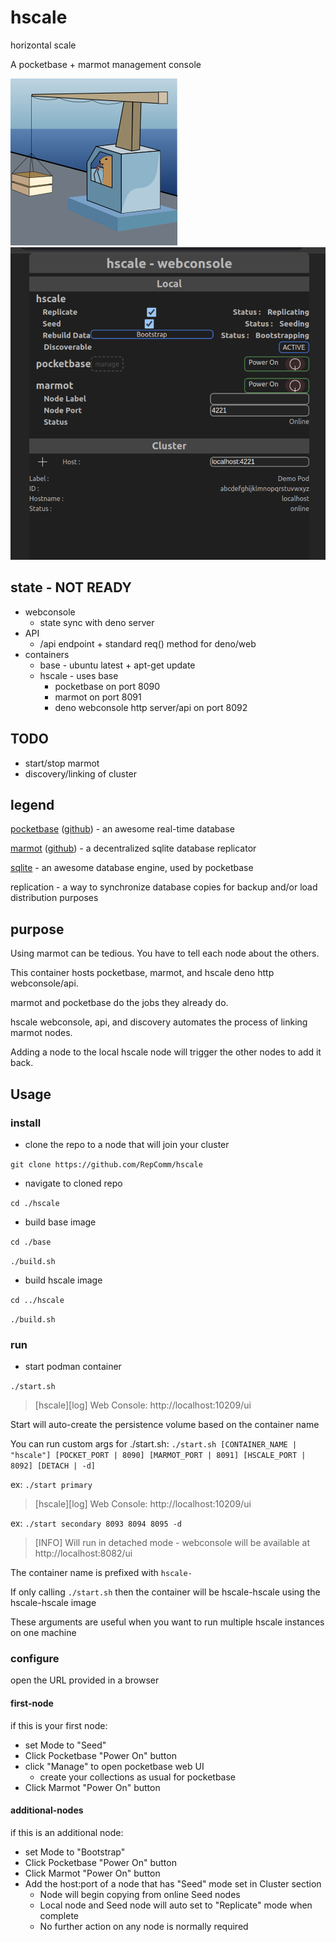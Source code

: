 
# hscale
horizontal scale

A pocketbase + marmot management console

![img](./hscale/webconsole/src/assets/logo.svg)
![img](./example.png)

## state - NOT READY
- webconsole
  - state sync with deno server
- API
  - /api endpoint + standard req() method for deno/web
- containers
  - base - ubuntu latest + apt-get update
  - hscale - uses base
    - pocketbase on port 8090
    - marmot on port 8091
    - deno webconsole http server/api on port 8092
## TODO
- start/stop marmot
- discovery/linking of cluster

## legend

[pocketbase](https://pocketbase.io) ([github](https://github.com/pocketbase/pocketbase)) - an awesome real-time database

[marmot](https://maxpert.github.io/marmot/) ([github](https://github.com/maxpert/marmot)) - a decentralized sqlite database replicator

[sqlite](https://sqlite.org) - an awesome database engine, used by pocketbase

replication - a way to synchronize database copies for backup and/or load distribution purposes

## purpose
Using marmot can be tedious. You have to tell each node about the others.

This container hosts pocketbase, marmot, and hscale deno http webconsole/api.

marmot and pocketbase do the jobs they already do.

hscale webconsole, api, and discovery automates the process of linking marmot nodes.

Adding a node to the local hscale node will trigger the other nodes to add it back.

## Usage

### install
- clone the repo to a node that will join your cluster

`git clone https://github.com/RepComm/hscale`

- navigate to cloned repo

`cd ./hscale`

- build base image

`cd ./base`

`./build.sh`

- build hscale image

`cd ../hscale`

`./build.sh`

### run
- start podman container

`./start.sh`
> [hscale][log] Web Console: http://localhost:10209/ui

Start will auto-create the persistence volume based on the container name

You can run custom args for ./start.sh:
`./start.sh [CONTAINER_NAME | "hscale"] [POCKET_PORT | 8090] [MARMOT_PORT | 8091] [HSCALE_PORT | 8092] [DETACH | -d]`

ex: `./start primary`
> [hscale][log] Web Console: http://localhost:10209/ui

ex: `./start secondary 8093 8094 8095 -d`
> [INFO] Will run in detached mode - webconsole will be available at http://localhost:8082/ui

The container name is prefixed with `hscale-`

If only calling `./start.sh` then the container will be hscale-hscale using the hscale-hscale image

These arguments are useful when you want to run multiple hscale instances on one machine

### configure
open the URL provided in a browser

#### first-node
if this is your first node:
- set Mode to "Seed"
- Click Pocketbase "Power On" button
- click "Manage" to open pocketbase web UI
  - create your collections as usual for pocketbase
- Click Marmot "Power On" button

#### additional-nodes
if this is an additional node:
- set Mode to "Bootstrap"
- Click Pocketbase "Power On" button
- Click Marmot "Power On" button
- Add the host:port of a node that has "Seed" mode set in Cluster section
  - Node will begin copying from online Seed nodes
  - Local node and Seed node will auto set to "Replicate" mode when complete
  - No further action on any node is normally required
